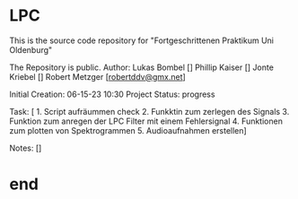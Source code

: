 # LPC
This is the source code repository for "Fortgeschrittenen Praktikum Uni Oldenburg"

The Repository is public.
Author:   Lukas Bombel      []
          Phillip Kaiser    []
          Jonte Kriebel     []
          Robert Metzger    [robertddv@gmx.net]
          
Initial Creation:     06-15-23 10:30
Project Status:       progress

Task: [ 1. Script aufräummen check
        2. Funkktin zum zerlegen des Signals
        3. Funktion zum anregen der LPC Filter mit einem Fehlersignal
        4. Funktionen zum plotten von Spektrogrammen
        5. Audioaufnahmen erstellen]

Notes: []

# end